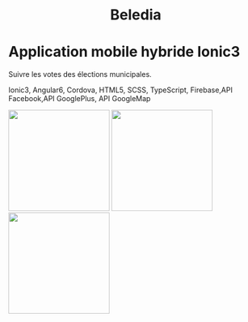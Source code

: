 

<h1 align="center">Beledia</h1>

# Application mobile hybride Ionic3

Suivre les votes des élections municipales.

Ionic3, Angular6, Cordova, HTML5, SCSS, TypeScript, Firebase,API Facebook,API GooglePlus, API GoogleMap




  <img src="https://i.ibb.co/ctRhYrv/1.png" width="200">
 
  <img src="https://i.ibb.co/vJ18qd5/2.png" width="200">
  
  <img src="https://i.ibb.co/NjFgVfp/3.jpg" width="200">




  
  
  
  
  
  
  
  
  
  
  
  
  
  
   
   
   
   

  


